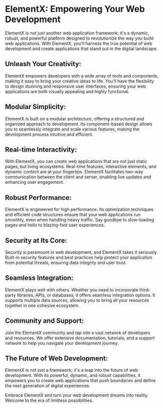 # ElementX: Empowering Your Web Development

ElementX is not just another web application framework; it's a dynamic, robust, and powerful platform designed to revolutionize the way you build web applications. With ElementX, you'll harness the true potential of web development and create applications that stand out in the digital landscape.

## Unleash Your Creativity:
ElementX empowers developers with a wide array of tools and components, making it easy to bring your creative ideas to life. You'll have the flexibility to design stunning and responsive user interfaces, ensuring your web applications are both visually appealing and highly functional.

## Modular Simplicity:
ElementX is built on a modular architecture, offering a structured and organized approach to development. Its component-based design allows you to seamlessly integrate and scale various features, making the development process intuitive and efficient.

## Real-time Interactivity:
With ElementX, you can create web applications that are not just static pages, but living ecosystems. Real-time features, interactive elements, and dynamic content are at your fingertips. ElementX facilitates two-way communication between the client and server, enabling live updates and enhancing user engagement.

## Robust Performance:
ElementX is engineered for high performance. Its optimization techniques and efficient code structures ensure that your web applications run smoothly, even when handling heavy traffic. Say goodbye to slow-loading pages and hello to blazing-fast user experiences.

## Security at Its Core:
Security is paramount in web development, and ElementX takes it seriously. Built-in security features and best practices help protect your application from potential threats, ensuring data integrity and user trust.

## Seamless Integration:
ElementX plays well with others. Whether you need to incorporate third-party libraries, APIs, or databases, it offers seamless integration options. It supports multiple data sources, allowing you to bring all your resources together in one cohesive ecosystem.

## Community and Support:
Join the ElementX community and tap into a vast network of developers and resources. We offer extensive documentation, tutorials, and a support network to help you navigate your development journey.

## The Future of Web Development:
ElementX is not just a framework; it's a leap into the future of web development. With its powerful, dynamic, and robust capabilities, it empowers you to create web applications that push boundaries and define the next generation of digital experiences.

Embrace ElementX and turn your web development dreams into reality. Welcome to the era of limitless possibilities.
